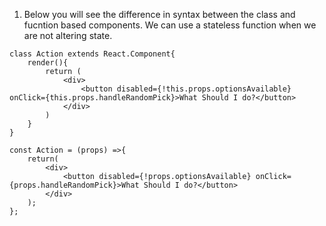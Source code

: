 1. Below you will see the difference in syntax between the class and fucntion based components. We can use a stateless function when we are not altering state.
```
class Action extends React.Component{
    render(){
        return (
            <div>
                <button disabled={!this.props.optionsAvailable} onClick={this.props.handleRandomPick}>What Should I do?</button>
            </div>
        )
    }
}

const Action = (props) =>{
    return(
        <div>
            <button disabled={!props.optionsAvailable} onClick={props.handleRandomPick}>What Should I do?</button>
        </div>
    );
};
```
